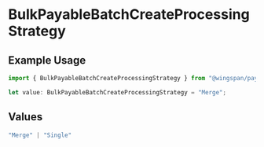 # BulkPayableBatchCreateProcessingStrategy

## Example Usage

```typescript
import { BulkPayableBatchCreateProcessingStrategy } from "@wingspan/payments/sdk/models/shared";

let value: BulkPayableBatchCreateProcessingStrategy = "Merge";
```

## Values

```typescript
"Merge" | "Single"
```